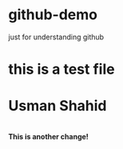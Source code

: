 # github-demo
just for understanding github
# this is a test file
<h1>Usman Shahid</h1>
<br>
<b>This is another change!</b>
